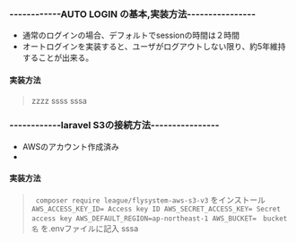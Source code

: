 ### ------------AUTO LOGIN の基本,実装方法----------------
- 通常のログインの場合、デフォルトでsessionの時間は２時間
- オートログインを実装すると、ユーザがログアウトしない限り、約5年維持することが出来る。

#### 実装方法
>zzzz
>ssss
>sssa
>
>
>

### ------------laravel S3の接続方法----------------
- AWSのアカウント作成済み
- 

#### 実装方法
>` composer require league/flysystem-aws-s3-v3` をインストール
>`AWS_ACCESS_KEY_ID= Access key ID
AWS_SECRET_ACCESS_KEY= Secret access key
AWS_DEFAULT_REGION=ap-northeast-1
AWS_BUCKET=　bucket名` を.envファイルに記入
>sssa
>
>
>
